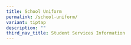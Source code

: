 ```yaml
---
title: School Uniform
permalink: /school-uniform/
variant: tiptap
description: ""
third_nav_title: Student Services Information
---
```

